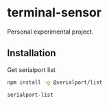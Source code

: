 # terminal-sensor
Personal experimental project.


## Installation

Get serialport list

```sh
npm install -g @serialport/list
```

```sh
serialport-list
```
